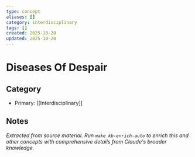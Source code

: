 ```yaml
---
type: concept
aliases: []
category: interdisciplinary
tags: []
created: 2025-10-20
updated: 2025-10-20
---
```


# Diseases Of Despair

## Category

- Primary: [[Interdisciplinary]]

## Notes

*Extracted from source material. Run `make kb-enrich-auto` to enrich this and other concepts with comprehensive details from Claude's broader knowledge.*
